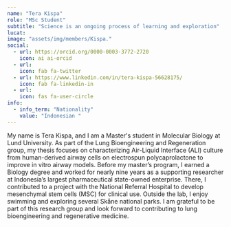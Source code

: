 ```yaml
---
name: "Tera Kispa"
role: "MSc Student"
subtitle: "Science is an ongoing process of learning and exploration"
lucat: 
image: "assets/img/members/Kispa."
social:
  - url: https://orcid.org/0000-0003-3772-2720
    icon: ai ai-orcid
  - url: 
    icon: fab fa-twitter
  - url: https://www.linkedin.com/in/tera-kispa-56628175/
    icon: fab fa-linkedin-in
  - url: 
    icon: fas fa-user-circle
info:
  - info_term: "Nationality"
    value: "Indonesian "
---
```

My name is Tera Kispa, and I am a Master's student in Molecular Biology at Lund University. As part of the Lung Bioengineering and Regeneration group, my thesis focuses on characterizing Air-Liquid Interface (ALI) culture from human-derived airway cells on electrospun polycaprolactone to improve in vitro airway models.
Before my master’s program, I earned a Biology degree and worked for nearly nine years as a supporting researcher at Indonesia’s largest pharmaceutical state-owned enterprise. There, I contributed to a project with the National Referral Hospital to develop mesenchymal stem cells (MSC) for clinical use.
Outside the lab, I enjoy swimming and exploring several Skåne national parks. I am grateful to be part of this research group and look forward to contributing to lung bioengineering and regenerative medicine.


